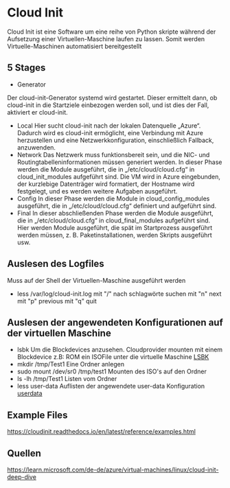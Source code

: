 # Cloud Init

Cloud Init ist eine Software um eine reihe von Python skripte während der Aufsetzung einer Virtuellen-Maschine laufen zu lassen. Somit werden Virtuelle-Maschinen automatisiert bereitgestellt

## 5 Stages

- Generator

Der cloud-init-Generator systemd wird gestartet. Dieser ermittelt dann, ob cloud-init in die Startziele einbezogen werden soll, und ist dies der Fall, aktiviert er cloud-init.
- Local
Hier sucht cloud-init nach der lokalen Datenquelle „Azure“. Dadurch wird es cloud-init ermöglicht, eine Verbindung mit Azure herzustellen und eine Netzwerkkonfiguration, einschließlich Fallback, anzuwenden.
- Network
Das Netzwerk muss funktionsbereit sein, und die NIC- und Routingtabelleninformationen müssen generiert werden. In dieser Phase werden die Module ausgeführt, die in „/etc/cloud/cloud.cfg“ in cloud_init_modules aufgeführt sind. Die VM wird in Azure eingebunden, der kurzlebige Datenträger wird formatiert, der Hostname wird festgelegt, und es werden weitere Aufgaben ausgeführt.
- Config
In dieser Phase werden die Module in cloud_config_modules ausgeführt, die in „/etc/cloud/cloud.cfg“ definiert und aufgeführt sind.
- Final
In dieser abschließenden Phase werden die Module ausgeführt, die in „/etc/cloud/cloud.cfg“ in cloud_final_modules aufgeführt sind. Hier werden Module ausgeführt, die spät im Startprozess ausgeführt werden müssen, z. B. Paketinstallationen, werden Skripts ausgeführt usw.

## Auslesen des Logfiles

Muss auf der Shell der Virtuellen-Maschine ausgeführt werden
- less /var/log/cloud-init.log
mit "/" nach schlagwörte suchen
mit "n" next
mit "p" previous
mit "q" quit

## Auslesen der angewendeten Konfigurationen auf der virtuellen Maschine

-  lsbk
Um die Blockdevices anzusehen.
Cloudprovider mounten mit einem Blockdevice z.B: ROM ein ISOFile unter die virtuelle Maschine
[LSBK](../Ressources/Cloudinit/lsbk.png)
- mkdir /tmp/Test1
Eine Ordner anlegen
- sudo mount /dev/sr0 /tmp/test1
Mounten des ISO's auf den Ordner
- ls -lh /tmp/Test1
Listen vom Ordner
- less user-data
Auflisten der angewendete user-data Konfiguration
[userdata](../Ressources/Cloudinit/user-data.png)


## Example Files
https://cloudinit.readthedocs.io/en/latest/reference/examples.html

## Quellen
https://learn.microsoft.com/de-de/azure/virtual-machines/linux/cloud-init-deep-dive